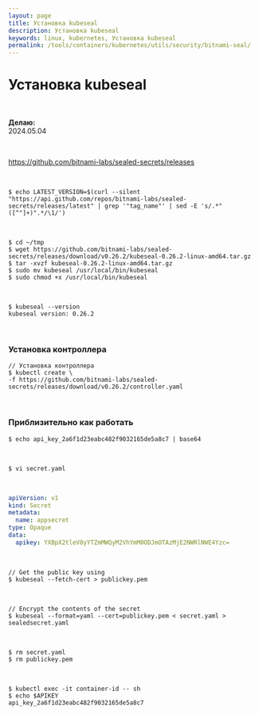 ```yaml
---
layout: page
title: Установка kubeseal
description: Установка kubeseal
keywords: linux, kubernetes, Установка kubeseal
permalink: /tools/containers/kubernetes/utils/security/bitnami-seal/
---
```


# Установка kubeseal

<br/>

**Делаю:**  
2024.05.04

<!--

```
// ПЕРЕДЕЛАТЬ КАК НА САЙТЕ


https://github.com/bitnami-labs/sealed-secrets

KUBESEAL_VERSION='' # Set this to, for example, KUBESEAL_VERSION='0.23.0'
wget "https://github.com/bitnami-labs/sealed-secrets/releases/download/v${KUBESEAL_VERSION:?}/kubeseal-${KUBESEAL_VERSION:?}-linux-amd64.tar.gz"
tar -xvzf kubeseal-${KUBESEAL_VERSION:?}-linux-amd64.tar.gz kubeseal
sudo install -m 755 kubeseal /usr/local/bin/kubeseal
```

-->

<br/>

https://github.com/bitnami-labs/sealed-secrets/releases

<br/>

```
$ echo LATEST_VERSION=$(curl --silent "https://api.github.com/repos/bitnami-labs/sealed-secrets/releases/latest" | grep '"tag_name"' | sed -E 's/.*"([^"]+)".*/\1/')
```

<br/>

```
$ cd ~/tmp
$ wget https://github.com/bitnami-labs/sealed-secrets/releases/download/v0.26.2/kubeseal-0.26.2-linux-amd64.tar.gz
$ tar -xvzf kubeseal-0.26.2-linux-amd64.tar.gz
$ sudo mv kubeseal /usr/local/bin/kubeseal
$ sudo chmod +x /usr/local/bin/kubeseal
```

<br/>

```
$ kubeseal --version
kubeseal version: 0.26.2
```

<br/>

### Установка контроллера

```
// Установка контроллера
$ kubectl create \
-f https://github.com/bitnami-labs/sealed-secrets/releases/download/v0.26.2/controller.yaml
```

<br/>

### Приблизительно как работать

```
$ echo api_key_2a6f1d23eabc482f9032165de5a8c7 | base64
```

<br/>

```
$ vi secret.yaml
```

<br/>

```yaml
apiVersion: v1
kind: Secret
metadata:
  name: appsecret
type: Opaque
data:
  apikey: YXBpX2tleV8yYTZmMWQyM2VhYmM0ODJmOTAzMjE2NWRlNWE4Yzc=
```

<br/>

```
// Get the public key using
$ kubeseal --fetch-cert > publickey.pem
```

<br/>

```
// Encrypt the contents of the secret
$ kubeseal --format=yaml --cert=publickey.pem < secret.yaml > sealedsecret.yaml
```

<br/>

```
$ rm secret.yaml
$ rm publickey.pem
```

<br/>

```
$ kubectl exec -it container-id -- sh
$ echo $APIKEY
api_key_2a6f1d23eabc482f9032165de5a8c7
```
